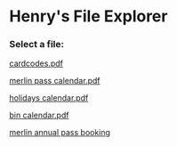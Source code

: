 # Henry's File Explorer
### Select a file:
<a href="cardcodes.pdf">cardcodes.pdf</a>

<a href="merlin pass calendar.pdf">merlin pass calendar.pdf</a>

<a href="holidays calendar.pdf">holidays calendar.pdf</a>

<a href="bin calendar.pdf">bin calendar.pdf</a>

<a href="https://www.merlinannualpass.co.uk/prebook/manage-trips/">merlin annual pass booking</a>
